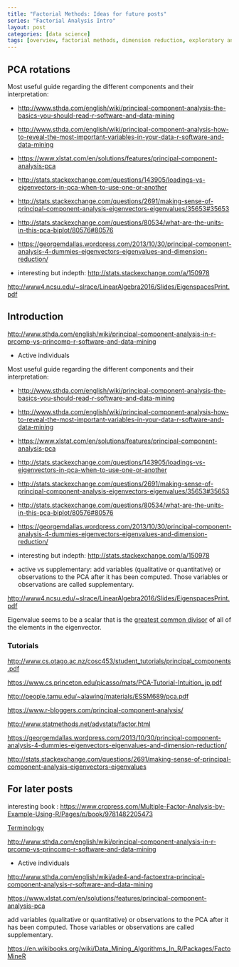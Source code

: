 ```yaml
---
title: "Factorial Methods: Ideas for future posts"
series: "Factorial Analysis Intro"
layout: post
categories: [data science]
tags: [overview, factorial methods, dimension reduction, exploratory analysis, unsupervised learning, PCA, MCA FAMD, MFA]
---
```


## PCA rotations


Most useful guide regarding the different components and their interpretation: 

* http://www.sthda.com/english/wiki/principal-component-analysis-the-basics-you-should-read-r-software-and-data-mining
* http://www.sthda.com/english/wiki/principal-component-analysis-how-to-reveal-the-most-important-variables-in-your-data-r-software-and-data-mining
* https://www.xlstat.com/en/solutions/features/principal-component-analysis-pca 

* http://stats.stackexchange.com/questions/143905/loadings-vs-eigenvectors-in-pca-when-to-use-one-or-another
* http://stats.stackexchange.com/questions/2691/making-sense-of-principal-component-analysis-eigenvectors-eigenvalues/35653#35653
* http://stats.stackexchange.com/questions/80534/what-are-the-units-in-this-pca-biplot/80576#80576

* https://georgemdallas.wordpress.com/2013/10/30/principal-component-analysis-4-dummies-eigenvectors-eigenvalues-and-dimension-reduction/
* interesting but indepth: http://stats.stackexchange.com/a/150978




http://www4.ncsu.edu/~slrace/LinearAlgebra2016/Slides/EigenspacesPrint.pdf



## Introduction


http://www.sthda.com/english/wiki/principal-component-analysis-in-r-prcomp-vs-princomp-r-software-and-data-mining
* Active individuals



Most useful guide regarding the different components and their interpretation: 

* http://www.sthda.com/english/wiki/principal-component-analysis-the-basics-you-should-read-r-software-and-data-mining
* http://www.sthda.com/english/wiki/principal-component-analysis-how-to-reveal-the-most-important-variables-in-your-data-r-software-and-data-mining
* https://www.xlstat.com/en/solutions/features/principal-component-analysis-pca 

* http://stats.stackexchange.com/questions/143905/loadings-vs-eigenvectors-in-pca-when-to-use-one-or-another
* http://stats.stackexchange.com/questions/2691/making-sense-of-principal-component-analysis-eigenvectors-eigenvalues/35653#35653
* http://stats.stackexchange.com/questions/80534/what-are-the-units-in-this-pca-biplot/80576#80576

* https://georgemdallas.wordpress.com/2013/10/30/principal-component-analysis-4-dummies-eigenvectors-eigenvalues-and-dimension-reduction/
* interesting but indepth: http://stats.stackexchange.com/a/150978

* active vs supplementary: 
add variables (qualitative or quantitative) or observations to the PCA after it has been computed. Those variables or observations are called supplementary. 


http://www4.ncsu.edu/~slrace/LinearAlgebra2016/Slides/EigenspacesPrint.pdf


Eigenvalue seems to be a scalar that is the [greatest common divisor](https://en.wikipedia.org/wiki/Greatest_common_divisor) of all of the elements in the eigenvector.

### Tutorials

http://www.cs.otago.ac.nz/cosc453/student_tutorials/principal_components.pdf

https://www.cs.princeton.edu/picasso/mats/PCA-Tutorial-Intuition_jp.pdf

http://people.tamu.edu/~alawing/materials/ESSM689/pca.pdf

https://www.r-bloggers.com/principal-component-analysis/

http://www.statmethods.net/advstats/factor.html

https://georgemdallas.wordpress.com/2013/10/30/principal-component-analysis-4-dummies-eigenvectors-eigenvalues-and-dimension-reduction/ 

http://stats.stackexchange.com/questions/2691/making-sense-of-principal-component-analysis-eigenvectors-eigenvalues


## For later posts

interesting book : https://www.crcpress.com/Multiple-Factor-Analysis-by-Example-Using-R/Pages/p/book/9781482205473

[Terminology](https://en.wikipedia.org/wiki/Factor_analysis#Terminology)

http://www.sthda.com/english/wiki/principal-component-analysis-in-r-prcomp-vs-princomp-r-software-and-data-mining
* Active individuals

http://www.sthda.com/english/wiki/ade4-and-factoextra-principal-component-analysis-r-software-and-data-mining

https://www.xlstat.com/en/solutions/features/principal-component-analysis-pca

add variables (qualitative or quantitative) or observations to the PCA after it has been computed. Those variables or observations are called supplementary. 

https://en.wikibooks.org/wiki/Data_Mining_Algorithms_In_R/Packages/FactoMineR
